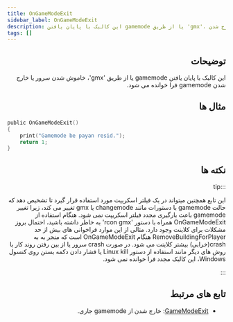 ```yaml
---
title: OnGameModeExit
sidebar_label: OnGameModeExit
description: این کالبک با پایان یافتن gamemode یا از طریق 'gmx'، خاموش  شدن سرور یا خارج شدن gamemode فرا خوانده می شود.
tags: []
---
```


<div dir="rtl" style={{ textAlign: "right" }}>

## توضیحات

این کالبک با پایان یافتن gamemode یا از طریق 'gmx'، خاموش شدن سرور یا خارج شدن gamemode فرا خوانده می شود.

## مثال ها

</div>

```c
public OnGameModeExit()
{
    print("Gamemode be payan resid.");
    return 1;
}
```

<div dir="rtl" style={{ textAlign: "right" }}>

## نکته ها

:::tip

این تابع همچنین میتواند در یک فیلتر اسکریپت مورد استفاده قرار گیرد تا تشخیص دهد که حالت gamemode با دستورات
مانند changemode یا gmx تغییر می کند، زیرا تغییر gamemode باعث بارگیری مجدد فیلتر اسکریپت نمی شود.
هنگام استفاده از OnGameModeExit همراه با دستور 'rcon gmx' به خاطر داشته باشید، احتمال بروز مشکلات برای کلاینت
وجود دارد. مثالی از این موارد فراخوانی های بیش از حد RemoveBuildingForPlayer هنگام OnGameModeExit است که منجر به به crash(خرابی) بیشتر کلاینت می شود. در صورت crash سرور یا از بین رفتن روند کار با روش های دیگر مانند استفاده از دستور Linux kill یا فشار دادن دکمه بستن روی کنسول Windows، این کالبک مجدد فرا خوانده نمی شود.

:::

## تابع های مرتبط

- [GameModeExit](../functions/GameModeExit): خارج شدن از gamemode جاری.

</div>
